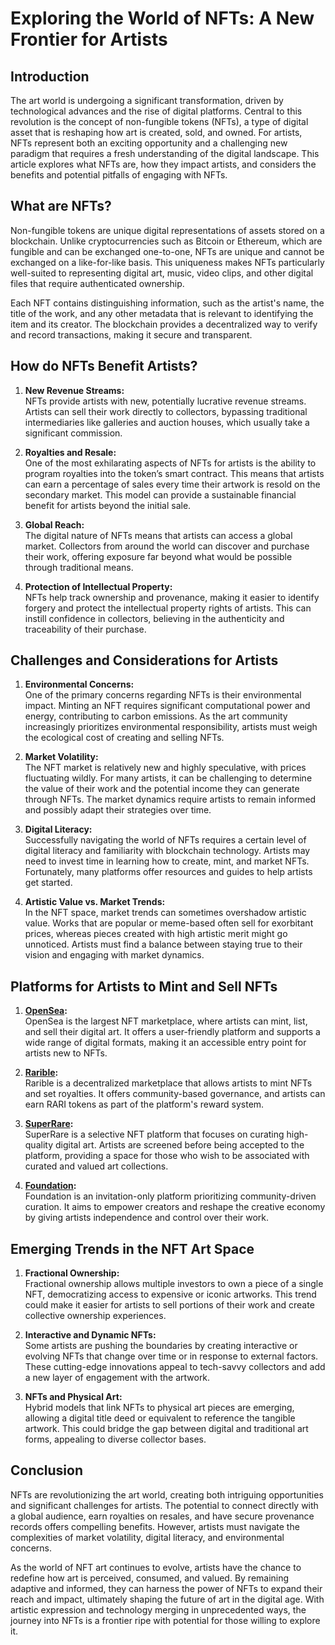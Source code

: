 # Exploring the World of NFTs: A New Frontier for Artists

## Introduction

The art world is undergoing a significant transformation, driven by technological advances and the rise of digital platforms. Central to this revolution is the concept of non-fungible tokens (NFTs), a type of digital asset that is reshaping how art is created, sold, and owned. For artists, NFTs represent both an exciting opportunity and a challenging new paradigm that requires a fresh understanding of the digital landscape. This article explores what NFTs are, how they impact artists, and considers the benefits and potential pitfalls of engaging with NFTs.

## What are NFTs?

Non-fungible tokens are unique digital representations of assets stored on a blockchain. Unlike cryptocurrencies such as Bitcoin or Ethereum, which are fungible and can be exchanged one-to-one, NFTs are unique and cannot be exchanged on a like-for-like basis. This uniqueness makes NFTs particularly well-suited to representing digital art, music, video clips, and other digital files that require authenticated ownership.

Each NFT contains distinguishing information, such as the artist's name, the title of the work, and any other metadata that is relevant to identifying the item and its creator. The blockchain provides a decentralized way to verify and record transactions, making it secure and transparent.

## How do NFTs Benefit Artists?

1. **New Revenue Streams:**  
   NFTs provide artists with new, potentially lucrative revenue streams. Artists can sell their work directly to collectors, bypassing traditional intermediaries like galleries and auction houses, which usually take a significant commission.

2. **Royalties and Resale:**  
   One of the most exhilarating aspects of NFTs for artists is the ability to program royalties into the token’s smart contract. This means that artists can earn a percentage of sales every time their artwork is resold on the secondary market. This model can provide a sustainable financial benefit for artists beyond the initial sale.

3. **Global Reach:**  
   The digital nature of NFTs means that artists can access a global market. Collectors from around the world can discover and purchase their work, offering exposure far beyond what would be possible through traditional means.

4. **Protection of Intellectual Property:**  
   NFTs help track ownership and provenance, making it easier to identify forgery and protect the intellectual property rights of artists. This can instill confidence in collectors, believing in the authenticity and traceability of their purchase.

## Challenges and Considerations for Artists

1. **Environmental Concerns:**  
   One of the primary concerns regarding NFTs is their environmental impact. Minting an NFT requires significant computational power and energy, contributing to carbon emissions. As the art community increasingly prioritizes environmental responsibility, artists must weigh the ecological cost of creating and selling NFTs.

2. **Market Volatility:**  
   The NFT market is relatively new and highly speculative, with prices fluctuating wildly. For many artists, it can be challenging to determine the value of their work and the potential income they can generate through NFTs. The market dynamics require artists to remain informed and possibly adapt their strategies over time.

3. **Digital Literacy:**  
   Successfully navigating the world of NFTs requires a certain level of digital literacy and familiarity with blockchain technology. Artists may need to invest time in learning how to create, mint, and market NFTs. Fortunately, many platforms offer resources and guides to help artists get started.

4. **Artistic Value vs. Market Trends:**  
   In the NFT space, market trends can sometimes overshadow artistic value. Works that are popular or meme-based often sell for exorbitant prices, whereas pieces created with high artistic merit might go unnoticed. Artists must find a balance between staying true to their vision and engaging with market dynamics.

## Platforms for Artists to Mint and Sell NFTs

1. **[OpenSea](https://opensea.io/):**  
   OpenSea is the largest NFT marketplace, where artists can mint, list, and sell their digital art. It offers a user-friendly platform and supports a wide range of digital formats, making it an accessible entry point for artists new to NFTs.

2. **[Rarible](https://rarible.com/):**  
   Rarible is a decentralized marketplace that allows artists to mint NFTs and set royalties. It offers community-based governance, and artists can earn RARI tokens as part of the platform's reward system.

3. **[SuperRare](https://superrare.com/):**  
   SuperRare is a selective NFT platform that focuses on curating high-quality digital art. Artists are screened before being accepted to the platform, providing a space for those who wish to be associated with curated and valued art collections.

4. **[Foundation](https://foundation.app/):**  
   Foundation is an invitation-only platform prioritizing community-driven curation. It aims to empower creators and reshape the creative economy by giving artists independence and control over their work.

## Emerging Trends in the NFT Art Space

1. **Fractional Ownership:**  
   Fractional ownership allows multiple investors to own a piece of a single NFT, democratizing access to expensive or iconic artworks. This trend could make it easier for artists to sell portions of their work and create collective ownership experiences.

2. **Interactive and Dynamic NFTs:**  
   Some artists are pushing the boundaries by creating interactive or evolving NFTs that change over time or in response to external factors. These cutting-edge innovations appeal to tech-savvy collectors and add a new layer of engagement with the artwork.

3. **NFTs and Physical Art:**  
   Hybrid models that link NFTs to physical art pieces are emerging, allowing a digital title deed or equivalent to reference the tangible artwork. This could bridge the gap between digital and traditional art forms, appealing to diverse collector bases.

## Conclusion

NFTs are revolutionizing the art world, creating both intriguing opportunities and significant challenges for artists. The potential to connect directly with a global audience, earn royalties on resales, and have secure provenance records offers compelling benefits. However, artists must navigate the complexities of market volatility, digital literacy, and environmental concerns.

As the world of NFT art continues to evolve, artists have the chance to redefine how art is perceived, consumed, and valued. By remaining adaptive and informed, they can harness the power of NFTs to expand their reach and impact, ultimately shaping the future of art in the digital age. With artistic expression and technology merging in unprecedented ways, the journey into NFTs is a frontier ripe with potential for those willing to explore it.